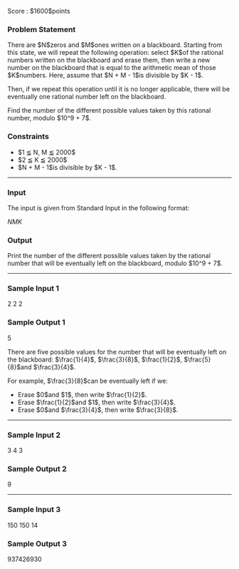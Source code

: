 
<div>

<span>

<span>

<p>
Score : $1600$points
</p>

<div>

<section>

### **Problem Statement**

<p>
There are $N$zeros and $M$ones written on a blackboard.
Starting from this state, we will repeat the following operation: select $K$of the rational numbers written on the blackboard and erase them, then write a new number on the blackboard that is equal to the arithmetic mean of those $K$numbers.
Here, assume that $N + M - 1$is divisible by $K - 1$.
</p>

<p>
Then, if we repeat this operation until it is no longer applicable, there will be eventually one rational number left on the blackboard.
</p>

<p>
Find the number of the different possible values taken by this rational number, modulo $10^9 + 7$.
</p>

</section>

</div>

<div>

<section>

### **Constraints**

<ul>

<li>
$1 ≦ N, M ≦ 2000$
</li>

<li>
$2 ≦ K ≦ 2000$
</li>

<li>
$N + M - 1$is divisible by $K - 1$.
</li>

</ul>

</section>

</div>

---

<div>

<div>

<section>

### **Input**

<p>
The input is given from Standard Input in the following format:
</p>

<div>

$N$$M$$K$
</div>

</section>

</div>

<div>

<section>

### **Output**

<p>
Print the number of the different possible values taken by the rational number that will be eventually left on the blackboard, modulo $10^9 + 7$.
</p>

</section>

</div>

</div>

---

<div>

<section>

### **Sample Input 1**

<div>

2 2 2

</div>

</section>

</div>

<div>

<section>

### **Sample Output 1**

<div>

5

</div>

<p>
There are five possible values for the number that will be eventually left on the blackboard: $\frac{1}{4}$, $\frac{3}{8}$, $\frac{1}{2}$, $\frac{5}{8}$and $\frac{3}{4}$.
</p>

<p>
For example, $\frac{3}{8}$can be eventually left if we:
</p>

<ul>

<li>
Erase $0$and $1$, then write $\frac{1}{2}$.
</li>

<li>
Erase $\frac{1}{2}$and $1$, then write $\frac{3}{4}$.
</li>

<li>
Erase $0$and $\frac{3}{4}$, then write $\frac{3}{8}$.
</li>

</ul>

</section>

</div>

---

<div>

<section>

### **Sample Input 2**

<div>

3 4 3

</div>

</section>

</div>

<div>

<section>

### **Sample Output 2**

<div>

9

</div>

</section>

</div>

---

<div>

<section>

### **Sample Input 3**

<div>

150 150 14

</div>

</section>

</div>

<div>

<section>

### **Sample Output 3**

<div>

937426930

</div>

</section>

</div>

</span>

</span>

</div>
